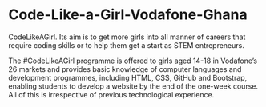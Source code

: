 # Code-Like-a-Girl-Vodafone-Ghana

CodeLikeAGirl. Its aim is to get more girls into all manner of careers that require coding skills or to help them get a start as STEM entrepreneurs.

The #CodeLikeAGirl programme is offered to girls aged 14-18 in Vodafone’s 26 markets and provides basic knowledge of computer languages and development programmes, including HTML, CSS, GitHub and Bootstrap, enabling students to develop a website by the end of the one-week course. All of this is irrespective of previous technological experience.


